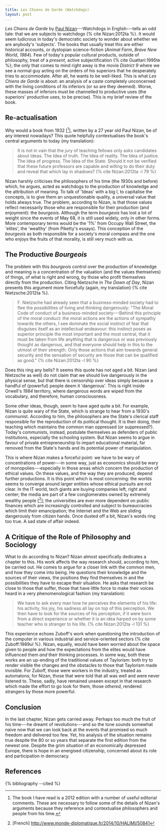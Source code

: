 ```yaml
---
title: Les Chiens de Garde (Watchdogs)
layout: post
...
```


_Les Chiens de Garde_ by [Paul Nizan](https://en.wikipedia.org/wiki/Paul_Nizan)---Watchdogs in English---tells an odd tale: that we are subjects to watchdogs {% cite Nizan:2012ta %}. It would seem ludicrous in today's democratic society to wonder about whether we are anybody's 'subjects'. The books that usually treat this are either historical accounts, or dystopian science-fiction (_Animal Farm_, _Brave New World_, _1984_). Few of today's popular cultural products, outside of philosophy, treat of a _present_, active subjectification {% cite Guattari:1995te %}; the only that comes to mind right away is the movie _District 9_ where we see a normal guy acting on the orders of his superiors that he desperately tries to accommodate. After all, he wants to be well-liked. This is what _Les Chiens de Garde_ is about: an analysis of a caste completely unconcerned with the living conditions of its inferiors (or so are they deemed). Worse, these masses of inferiors must be channelled to productive uses (the superiors' productive uses, to be precise). This is my brief review of the book. 

## Re-actualisation

Why would a book from 1932 [[^book]], written by a 27 year old Paul Nizan, be of any interest nowadays? This quote helpfully contextualises the book's central arguments to today (my translation):

> It is not in vain that the jury of teaching fellows only asks candidates about Ideas. The Idea of truth. The Idea of reality. The Idea of justice. The Idea of progress. The Idea of the State. Should it not be verified that these future professors are capable and willing to do their duty and reveal that which lay in shadows?
{% cite Nizan:2012ta -l 79 %}

Nizan harshly criticises the philosophers of his time (the 1930s and before) which, he argues, acted as watchdogs to the production of knowledge and the attribution of meaning. To talk of 'Ideas' with a big I, to capitalise the concepts, is to give them an unquestionable quality, a universal value that holds always true. The problem, according to Nizan, is that those values reflect necessarily those who are responsible for their production (and enjoyment): the _bourgeois_. Although the term _bourgeois_ has lost a lot of weight since the events of May 68, it is still used widely, only in other forms. More contemporary terms would be the '1%' from Occupy Wall Street, the 'elites', the 'wealthy' (from Piketty's essays). This conception of the _bourgeois_ as both responsible for a society's moral compass and the one who enjoys the fruits of that morality, is still very much with us. 

## The Productive _Bourgeois_

The problem with this _bourgeois_ control over the production of knowledge and meaning is a concentration of the valuation (and the values themselves) of things, of what is right and wrong, by those who profit themselves directly from the production. Citing Nietzsche in _The Dawn of Day_, Nizan presents this argument more forcefully (again, my translation) {% cite Nietzsche:2012ta %}. 

> F. Nietzsche had already seen that a business-minded society had to flee the possibilities of living and thinking dangerously: "The Moral Code of conduct of a business-minded society---Behind this principle of the moral conduct: the moral actions are the actions of sympathy towards the others, I see dominate the social instinct of fear that disguises itself as an intellectual endeavour: this instinct poses as superior principle the most important and the most central, that it must be taken from life anything that is dangerous or was previously thought as dangerous, and that everyone should help in this to the utmost of their strength. Only those actions that aim towards general security and the sensation of security are those that can be qualified as good."
{% cite Nizan:2012ta -l 90 %}

Does this ring any bells? It seems this quote has not aged a bit. Nizan (and Nietzsche as well) do not claim that we should live dangerously in the physical sense, but that there is censorship over ideas simply because a handful of (powerful) people deem it 'dangerous'. This is right inside Orwell's _1984_ territory, where dangerous words are wiped from the vocabulary, and therefore, human consciousness. 

Some other ideas, though, seem to have aged quite a bit. For example, Nizan is quite wary of the State, which is strange to hear from a 1930's communist. According to him, the philosophers are the State's clerical staff responsible for the reproduction of its political thought. It is their doing, their teaching which maintains the common man oppressed (or suppressed?). Today's communists, instead, postulate themselves as defenders of public institutions, especially the schooling system. But Nizan seems to argue in favour of private entrepreneurship to impart educational material, far removed from the State's hands and its potential power of manipulation. 

This is where Nizan makes a forceful point: we have to be wary of concentrations of power---in some way, just as economics should be wary of monopolies---especially in those areas which concern the production of ethical values. On these values, and the way they are produced, depend further productions. It is this point which is most concerning: the worlds seems to converge around larger entities whose ethical pursuits are not clear. In the IT world, tech giants are buying companies left, right and center; the media are part of a few conglomerates owned by extremely wealthy people [[^presse]]; the universities are ever more dependent on public finances which are increasingly controlled and subject to bureaucracies which limit their emancipation; the Internet and the Web are sliding dangerously from citizen hands. Once dusted off a bit, Nizan's words ring too true. A sad state of affair indeed.

## A Critique of the Role of Philosophy and Sociology

What to do according to Nizan?  Nizan almost specifically dedicates a chapter to this. His work affects the way research should, according to him, be carried out. He comes to argue for a closer link with the common men, and how they come into being. He questions their knowledge and the sources of their views, the positions they find themselves in and the possibilities they have to escape their situation. He asks that research be close to those that suffer, those that have little force to make their voices heard in a very phenomenological fashion (my translation):

> We have to ask every man how he perceives the elements of his life: his activity, his joy, his sadness all lay on top of this perception. We then have to look for the sources of his perception, if it were born from a direct experience or whether it is an idea harped on by some teacher who is stranger to his life. 
{% cite Nizan:2012ta -l 131 %}

This experience echoes Zuboff's work when questioning the introduction of the computer in various industrial and service-oriented sectors {% cite Zuboff:1989ul %}. Nizan, equally, would have been worried about the space given to people and how the expectations from the elites would have influenced them *and* their thinking processes. In some way, both these works are an up-ending of the traditional values of Taylorism: both try to render visible the changes and the obstacles to those that Taylorism made invisible. For Zuboff, those were workers in the industry, treated as automatons; for Nizan, those that were told that all was well and were never listened to. These, sadly, have remained unseen except in that research which made the effort to go look for them, those *othered*, rendered strangers by those more powerful. 


## Conclusion

In the last chapter, Nizan gets carried away. Perhaps too much the fruit of his time---he dreamt of revolutions---and so the tone sounds somewhat naive now that we can look back at the events that promised so much freedom and delivered too few. Yet, his analysis of the situation remains true despite the 80 or so years that separate the first edition from the newest one. Despite the grim situation of an economically depressed Europe, there is hope in an energised citizenship, concerned about its role and participation in democracy. 

<!-- 
In some ways, the critique serves as a wakeup call, firstly, from a dependency on irrelevant philosophies so detached of the world of the common man; and secondly, in favour of a grounded engagement of philosophy that could provide realistic answers. 


Some interesting quotes (my translation):

> When the bourgeois ideas were seen as the productions of an eternal reason, when they had lost the staggering character of a historical production, they then got imbued with the greatest chance to survive and resist any assault. 
(Nizan 1932, p. 88)
 -->

## References
{% bibliography --cited %}

[^book]: The book I have read is a 2012 edition with a number of useful editorial comments. These are necessary to follow some of the details of Nizan's arguments because they reference and contextualise philosophers and people from his time.

<!-- [^wonder]: I wonder what he would have made of the current trend of widespread rising educational fees _and_ a global increase of university graduates (at his time, according to the preface by Serge Halimi, the number of students was dropping alarmingly: 81000 in 1930 and only 76000 between 1935 and 1939 [[^students]]).

[^students]: Quoting Eugen Weber, _La France des années 1930_, Fayard, 1995.  -->

[^presse]: [French] http://www.monde-diplomatique.fr/2014/10/HALIMI/50841

<!-- 
<center><picture><img src="/images/chiens_de_garde.png" alt="Woof" height="500" width="300"></picture></center>
-->